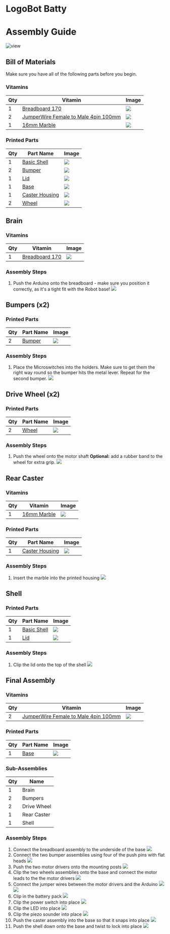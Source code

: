 # LogoBot Batty
# Assembly Guide

![view](../images/LogoBotBatty_view.png)

## Bill of Materials

Make sure you have all of the following parts before you begin.

### Vitamins

Qty | Vitamin | Image
--- | --- | ---
1 | [Breadboard 170]() | ![](../vitamins/images/Breadboard170_view.png) | 
2 | [JumperWire Female to Male 4pin 100mm]() | ![](../vitamins/images/JumperWireFemaletoMale4pin100mm_view.png) | 
1 | [16mm Marble]() | ![](../vitamins/images/16mmMarble_view.png) | 

### Printed Parts

Qty | Part Name | Image
--- | --- | ---
1 | [Basic Shell](../printedparts/stl/BasicShell.stl) | ![](../printedparts/images/BasicShell_view.png) | 
2 | [Bumper](../printedparts/stl/Bumper.stl) | ![](../printedparts/images/Bumper_view.png) | 
1 | [Lid](../printedparts/stl/Lid.stl) | ![](../printedparts/images/Lid_view.png) | 
1 | [Base](../printedparts/stl/Base.stl) | ![](../printedparts/images/Base_view.png) | 
1 | [Caster Housing](../printedparts/stl/CasterHousing.stl) | ![](../printedparts/images/CasterHousing_view.png) | 
2 | [Wheel](../printedparts/stl/Wheel.stl) | ![](../printedparts/images/Wheel_view.png) | 


## Brain

### Vitamins

Qty | Vitamin | Image
--- | --- | ---
1 | [Breadboard 170]() | ![](../vitamins/images/Breadboard170_view.png) | 

### Assembly Steps

1. Push the Arduino onto the breadboard - make sure you position it correctly,                  as it's a tight fit with the Robot base!
![](../assemblies/LogoBotBatty/Brain_step1_view.png)


## Bumpers (x2)

### Printed Parts

Qty | Part Name | Image
--- | --- | ---
2 | [Bumper](../printedparts/stl/Bumper.stl) | ![](../printedparts/images/Bumper_view.png) | 

### Assembly Steps

1. Place the Microswitches into the holders.  Make sure to get them the right way round so the bumper hits the metal lever.  Repeat for the second bumper.
![](../assemblies/LogoBotBatty/Bumpers_step1_view.png)


## Drive Wheel (x2)

### Printed Parts

Qty | Part Name | Image
--- | --- | ---
2 | [Wheel](../printedparts/stl/Wheel.stl) | ![](../printedparts/images/Wheel_view.png) | 

### Assembly Steps

1. Push the wheel onto the motor shaft **Optional:** add a rubber band to the wheel for extra grip.
![](../assemblies/LogoBotBatty/DriveWheel_step1_view.png)


## Rear Caster

### Vitamins

Qty | Vitamin | Image
--- | --- | ---
1 | [16mm Marble]() | ![](../vitamins/images/16mmMarble_view.png) | 

### Printed Parts

Qty | Part Name | Image
--- | --- | ---
1 | [Caster Housing](../printedparts/stl/CasterHousing.stl) | ![](../printedparts/images/CasterHousing_view.png) | 

### Assembly Steps

1. Insert the marble into the printed housing
![](../assemblies/LogoBotBatty/RearCaster_step1_view.png)


## Shell

### Printed Parts

Qty | Part Name | Image
--- | --- | ---
1 | [Basic Shell](../printedparts/stl/BasicShell.stl) | ![](../printedparts/images/BasicShell_view.png) | 
1 | [Lid](../printedparts/stl/Lid.stl) | ![](../printedparts/images/Lid_view.png) | 

### Assembly Steps

1. Clip the lid onto the top of the shell
![](../assemblies/LogoBotBatty/Shell_step1_view.png)


## Final Assembly

### Vitamins

Qty | Vitamin | Image
--- | --- | ---
2 | [JumperWire Female to Male 4pin 100mm]() | ![](../vitamins/images/JumperWireFemaletoMale4pin100mm_view.png) | 

### Printed Parts

Qty | Part Name | Image
--- | --- | ---
1 | [Base](../printedparts/stl/Base.stl) | ![](../printedparts/images/Base_view.png) | 

### Sub-Assemblies

Qty | Name 
--- | --- 
1 | Brain
2 | Bumpers
2 | Drive Wheel
1 | Rear Caster
1 | Shell

### Assembly Steps

1. Connect the breadboard assembly to the underside of the base
![](../assemblies/LogoBotBatty/FinalAssembly_step1_view.png)
2. Connect the two bumper assemblies using four of the push pins with flat heads
![](../assemblies/LogoBotBatty/FinalAssembly_step2_view.png)
3. Push the two motor drivers onto the mounting posts
![](../assemblies/LogoBotBatty/FinalAssembly_step3_view.png)
4. Clip the two wheels assemblies onto the base and                    connect the motor leads to the the motor drivers
![](../assemblies/LogoBotBatty/FinalAssembly_step4_view.png)
5. Connect the jumper wires between the motor drivers and the Arduino
![](../assemblies/LogoBotBatty/FinalAssembly_step5_view.png)
![](../assemblies/LogoBotBatty/FinalAssembly_step5_plan.png)
6. Clip in the battery pack
![](../assemblies/LogoBotBatty/FinalAssembly_step6_view.png)
7. Clip the power switch into place
![](../assemblies/LogoBotBatty/FinalAssembly_step7_view.png)
8. Clip the LED into place
![](../assemblies/LogoBotBatty/FinalAssembly_step8_view.png)
9. Clip the piezo sounder into place
![](../assemblies/LogoBotBatty/FinalAssembly_step9_view.png)
10. Push the caster assembly into the base so that it snaps into place
![](../assemblies/LogoBotBatty/FinalAssembly_step10_view.png)
11. Push the shell down onto the base and twist to lock into place
![](../assemblies/LogoBotBatty/FinalAssembly_step11_view.png)


